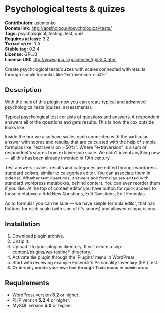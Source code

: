# Psychological tests & quizes #

**Contributors:** ustimenko  
**Donate link:** http://apsiholog.ru/psychological-tests/  
**Tags:** psychological, testing, test, quiz  
**Requires at least:** 3.2  
**Tested up to:** 3.9  
**Stable tag:** 0.2.4  
**License:** GPLv3  
**License URI:** http://www.gnu.org/licenses/gpl-3.0.html  

Create psychological tests/quizes with scales connected with results through simple formulas like "extraversion > 50%"

## Description ##

With the help of this plugin now you can create typical and advanced psychological tests (quizes, assessments).

Typical psychological test consists of questions and answers. A respondent answers all of the qoestions and gets results. This is how the box outside looks like.

Inside the box we also have scales each connected with the particular answer with scores and results, that are calculated with the help of simple formulas like: "extraversion > 50%". Where "extraversion" is a sum of respondent's scores from extraversion scale. We didn't invent anything new — all this has been already invented in 19th century.

Test answers, scales, results and categories are edited through wordpress standard editors, similar to categories editor. You can associate them in sidebar. Whether test questions, answers and formulas are edited with standard wordpress metaboxes, behind content. You can even reorder them if you like. At the top of content editor you have button for quick access to those metaboxes: Add New Questions, Edit Questions, Edit Formulas.

As to formulas you can be sure — we have simple formula editor, that has buttons for each scale (with sum of it's scores) and allowed comparisions.

## Installation ##

1. Download plugin archive.
1. Unzip it.
1. Upload it to your plugins directory. It will create a 'wp-content/plugins/wp-testing/' directory.
1. Activate the plugin through the 'Plugins' menu in WordPress.
1. Start with reviewing example Eysenck's Personality Inventory (EPI) test.
1. Or directly create your own test through Tests menu in admin area.

## Requirements ##

* WordPress version **3.2** or higher.
* PHP version **5.2.4** or higher.
* MySQL version **5.0** or higher.
